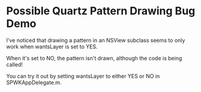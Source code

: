 # Possible Quartz Pattern Drawing Bug Demo

I've noticed that drawing a pattern in an NSView subclass seems to only work when wantsLayer is set to YES. 

When it's set to NO, the pattern isn't drawn, although the code is being called!

You can try it out by setting wantsLayer to either YES or NO in SPWKAppDelegate.m.